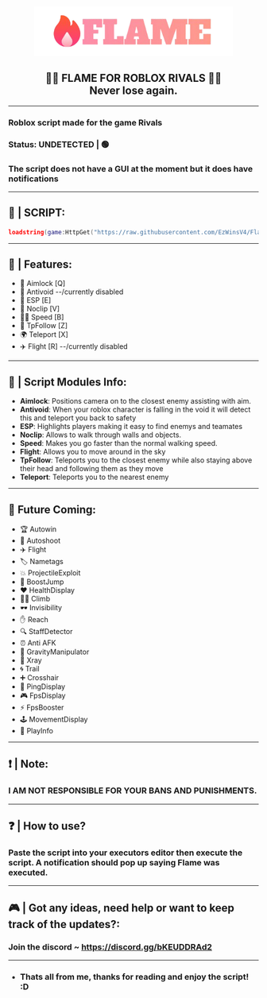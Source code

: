 <p align="center">
  <picture>
    <source media="(prefers-color-scheme: dark)" srcset="./Images/FlameLogoGradient.png">
    <source media="(prefers-color-scheme: light)" srcset="./Images/FlameLogoBlack.png">
    <img alt="flame logo" src="./Images/FlameLogoGradient.png">
  </picture>
</p>
<h2 align="center">
  🎯🔫 FLAME FOR ROBLOX RIVALS 🔫🎯
  <br/>
  Never lose again.
</h2>

-----------------
### Roblox script made for the game Rivals
### Status: UNDETECTED | 🟢
### The script does not have a GUI at the moment but it does have notifications
-----------------
## 📜 | SCRIPT: 
```lua
loadstring(game:HttpGet("https://raw.githubusercontent.com/EzWinsV4/FlameForRobloxRivals/refs/heads/main/Main.lua", true))()
```
-----------------
## 📰 | Features:
- 🎯 Aimlock [Q]
- 🚫 Antivoid --/currently disabled
- 👀 ESP [E]
- 🚪 Noclip [V]
- 🏃‍♂️ Speed [B]
- 📍 TpFollow [Z]
- 🌍 Teleport [X]
- ✈️ Flight [R] --/currently disabled
-----------------
## 📰 | Script Modules Info:
- **Aimlock**:  Positions camera on to the closest enemy assisting with aim.
- **Antivoid**:  When your roblox character is falling in the void it will detect this and teleport you back to safety
- **ESP**:  Highlights players making it easy to find enemys and teamates
- **Noclip**:  Allows to walk through walls and objects.
- **Speed**:  Makes you go faster than the normal walking speed.
- **Flight**:  Allows you to move around in the sky
- **TpFollow**:  Teleports you to the closest enemy while also staying above their head and following them as they move
- **Teleport**:  Teleports you to the nearest enemy
-----------------
## 🔮 Future Coming:
- 🏆 Autowin
- 🔫 Autoshoot
- ✈️ Flight
- 🏷️ Nametags
- 💥 ProjectileExploit
- 🚀 BoostJump
- ❤️ HealthDisplay
- 🧗‍♂️ Climb
- 🕶️ Invisibility
- ✋ Reach
- 🔍 StaffDetector
- ⏰ Anti AFK
- 🌌 GravityManipulator
- 🧊 Xray
- 🌀 Trail
- ➕ Crosshair
- 📡 PingDisplay
- 🎮 FpsDisplay
- ⚡ FpsBooster
- 🕹️ MovementDisplay
- 🎵 PlayInfo
-----------------
## ❗ | Note:
### I AM NOT RESPONSIBLE FOR YOUR BANS AND PUNISHMENTS.
-----------------
## ❓ | How to use?
### Paste the script into your executors editor then execute the script. A notification should pop up saying Flame was executed.
-----------------
## 🎮 | Got any ideas, need help or want to keep track of the updates?:
### Join the discord ~ https://discord.gg/bKEUDDRAd2
-----------------
- ### Thats all from me, thanks for reading and enjoy the script! :D
